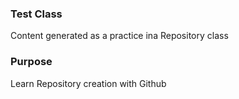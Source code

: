 ### Test Class
Content generated as a practice ina Repository class

### Purpose

Learn Repository creation with Github
